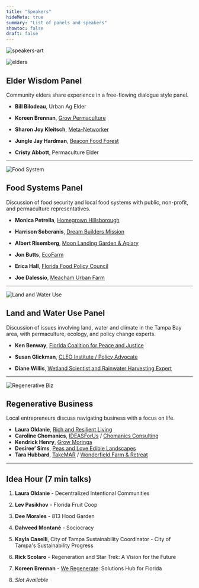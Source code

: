 ```yaml
---
title: "Speakers"
hideMeta: true
summary: "List of panels and speakers"
showtoc: false
draft: false
---
```


![speakers-art](/img/speakers-art.png)

![elders](/img/Elder-Wisdom.jpg)

## Elder Wisdom Panel

Community elders share experience in a free-flowing dialogue style panel.

- **Bill Bilodeau**, Urban Ag Elder

- **Koreen Brennan**, [Grow Permaculture](https://growpermaculture.com/)

- **Sharon Joy Kleitsch**, [Meta-Networker](https://www.theconnectionpartners.com/)

- **Jungle Jay Hardman**, [Beacon Food Forest](https://www.facebook.com/beaconfoodforestfl/)

- **Cristy Abbott**, Permaculture Elder

---

![Food System](/img/Food-Systems.jpg)

## Food Systems Panel

Discussion of food security and local food systems with public, non-profit, and
permaculture representatives.

- **Monica Petrella**, [Homegrown Hillsborough](https://sfyl.ifas.ufl.edu/hillsborough/homegrownhillsborough/)

- **Harrison Soberanis**, [Dream Builders Mission](http://www.dreambuildersmission.org/)

- **Albert Risemberg**, [Moon Landing Garden & Apiary](https://thegabber.com/gulfportian-of-the-year-albert-risemberg/)

- **Jon Butts**, [EcoFarm](https://ecofarmfl.org/)

- **Erica Hall**, [Florida Food Policy Council](https://flfpc.org/)

- **Joe Dalessio**, [Meacham Urban Farm](https://meachamfarm.com/)

---

![Land and Water Use](/img/Land-and-Water-Use.jpg)

## Land and Water Use Panel

Discussion of issues involving land, water and climate in the Tampa Bay area, with permaculture, ecology, and policy change experts.

- **Ken Benway**, [Florida Coalition for Peace and Justice](https://florida4peace.org/)

- **Susan Glickman**, [CLEO Institute / Policy Advocate](https://cleoinstitute.org/)

- **Diane Willis**, [Wetland Scientist and Rainwater Harvesting Expert](https://www.linkedin.com/in/diane-willis-3797b191/)

---

![Regenerative Biz](/img/Regenerative-Business.jpg)

## Regenerative Business

Local entrepreneurs discuss navigating business with a focus on life.

- **Laura Oldanie**, [Rich and Resilient Living](https://www.richandresilientliving.com/)
- **Caroline Chomanics**, [IDEASForUs](https://ideasforus.org) / [Chomanics Consulting](https://chomanicsconsulting.weebly.com/)
- **Kendrick Henry**, [Grow Moringa](https://growmoringa.com/)
- **Desiree’ Sims**, [Peas and Love Edible Landscapes](https://tampabayediblegardens.com/)
- **Tara Hubbard**, [TakeMAR](https://www.takemar.org/) / [Wonderfield Farm & Retreat](https://wonderfieldfarm.com/)

---

## Idea Hour (7 min talks)

1. **Laura Oldanie** - Decentralized Intentional Communities
    
2. **Lev Pasikhov** - Florida Fruit Coop
    
3. **Dee Morales** - 813 Hood Garden
    
4. **Dahveed Montané** - Sociocracy
    
5. **Kayla Caselli**, City of Tampa Sustainability Coordinator - City of Tampa's Sustainability Progress
    
6. **Rick Scolaro** - Regeneration and Star Trek: A Vision for the Future
    
7. **Koreen Brennan** -  [We Regenerate](https://weregenerate.earth/): Solutions Hub for Florida
    
8. *Slot Available*
